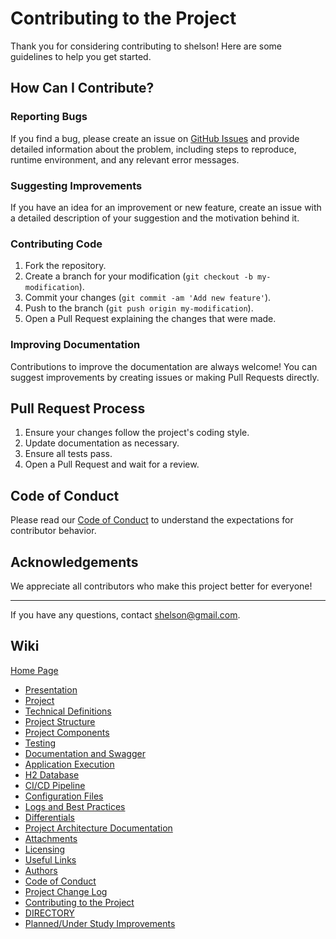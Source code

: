 # Contributing to the Project

Thank you for considering contributing to shelson! Here are some guidelines to help you get started.

## How Can I Contribute?

### Reporting Bugs

If you find a bug, please create an issue on [GitHub Issues](https://github.com/33mestre/shelson/issues) and provide detailed information about the problem, including steps to reproduce, runtime environment, and any relevant error messages.

### Suggesting Improvements

If you have an idea for an improvement or new feature, create an issue with a detailed description of your suggestion and the motivation behind it.

### Contributing Code

1. Fork the repository.
2. Create a branch for your modification (`git checkout -b my-modification`).
3. Commit your changes (`git commit -am 'Add new feature'`).
4. Push to the branch (`git push origin my-modification`).
5. Open a Pull Request explaining the changes that were made.

### Improving Documentation

Contributions to improve the documentation are always welcome! You can suggest improvements by creating issues or making Pull Requests directly.

## Pull Request Process

1. Ensure your changes follow the project's coding style.
2. Update documentation as necessary.
3. Ensure all tests pass.
4. Open a Pull Request and wait for a review.

## Code of Conduct

Please read our [Code of Conduct](https://github.com/33mestre/shelson/wiki/CODE_OF_CONDUCT) to understand the expectations for contributor behavior.

## Acknowledgements

We appreciate all contributors who make this project better for everyone!

---

If you have any questions, contact [shelson@gmail.com](mailto:shelson@gmail.com).

## Wiki

[Home Page](/README.md)

- [Presentation](https://github.com/33mestre/shelson/wiki/presentation)
- [Project](https://github.com/33mestre/shelson/wiki/project)
- [Technical Definitions](https://github.com/33mestre/shelson/wiki/technical-definitions)
- [Project Structure](https://github.com/33mestre/shelson/wiki/project-structure)
- [Project Components](https://github.com/33mestre/shelson/wiki/project-components)
- [Testing](https://github.com/33mestre/shelson/wiki/testing)
- [Documentation and Swagger](https://github.com/33mestre/shelson/wiki/documentation-and-swagger)
- [Application Execution](https://github.com/33mestre/shelson/wiki/application-execution)
- [H2 Database](https://github.com/33mestre/shelson/wiki/h2-database)
- [CI/CD Pipeline](https://github.com/33mestre/shelson/wiki/ci-cd-pipeline)
- [Configuration Files](https://github.com/33mestre/shelson/wiki/configuration-files)
- [Logs and Best Practices](https://github.com/33mestre/shelson/wiki/logs-and-best-practices)
- [Differentials](https://github.com/33mestre/shelson/wiki/differentials)
- [Project Architecture Documentation](https://github.com/33mestre/shelson/wiki/architecture)
- [Attachments](https://github.com/33mestre/shelson/wiki/attachments)
- [Licensing](https://github.com/33mestre/shelson/wiki/licensing)
- [Useful Links](https://github.com/33mestre/shelson/wiki/useful-links)
- [Authors](/AUTHORS.md)
- [Code of Conduct](/CODE_OF_CONDUCT.md)
- [Project Change Log](/CHANGELOG.md)
- [Contributing to the Project](/CONTRIBUTING.md)
- [DIRECTORY](/DIRECTORY.md)
- [Planned/Under Study Improvements](/FUTURE.md)
